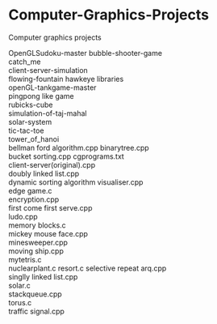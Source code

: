 # Computer-Graphics-Projects
Computer graphics projects


OpenGLSudoku-master
bubble-shooter-game 	
	catch_me 	
	client-server-simulation 	
	flowing-fountain 
	hawkeye
	libraries 	
	openGL-tankgame-master 	
	pingpong like game 	
	rubicks-cube 	
	simulation-of-taj-mahal 	
	solar-system 	
	tic-tac-toe 	
	tower_of_hanoi 	
	bellman ford algorithm.cpp 
	binarytree.cpp 	
	bucket sorting.cpp 
	cgprograms.txt 	
	client-server(original).cpp 	
	doubly linked list.cpp 	
	dynamic sorting algorithm visualiser.cpp 	
	edge game.c 	
	encryption.cpp 	
	first come first serve.cpp 	
	ludo.cpp 	
	memory blocks.c 	
	mickey mouse face.cpp 	
	minesweeper.cpp 	
	moving ship.cpp 	
	mytetris.c 	
	nuclearplant.c 
	resort.c
	selective repeat arq.cpp 	
	singlly linked list.cpp 	
	solar.c 	
	stackqueue.cpp 	
	torus.c 	
	traffic signal.cpp
